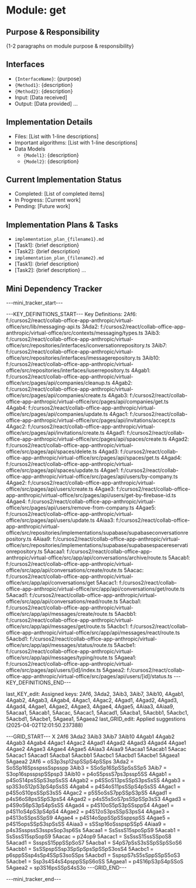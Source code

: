 # Module: get

## Purpose & Responsibility
{1-2 paragraphs on module purpose & responsibility}

## Interfaces
* `{InterfaceName}`: {purpose}
* `{Method1}`: {description}
* `{Method2}`: {description}
* Input: [Data received]
* Output: [Data provided]
...

## Implementation Details
* Files: [List with 1-line descriptions]
* Important algorithms: [List with 1-line descriptions]
* Data Models
    * `{Model1}`: {description}
    * `{Model2}`: {description}

## Current Implementation Status
* Completed: [List of completed items]
* In Progress: [Current work]
* Pending: [Future work]

## Implementation Plans & Tasks
* `implementation_plan_{filename1}.md`
* [Task1]: {brief description}
* [Task2]: {brief description}
* `implementation_plan_{filename2}.md`
* [Task1]: {brief description}
* [Task2]: {brief description} 
...

## Mini Dependency Tracker
---mini_tracker_start---

---KEY_DEFINITIONS_START---
Key Definitions:
2Af6: f:/cursos2/react/collab-office-app-anthropic/virtual-office/src/lib/messaging-api.ts
3Ada2: f:/cursos2/react/collab-office-app-anthropic/virtual-office/src/contexts/messaging/types.ts
3Aib3: f:/cursos2/react/collab-office-app-anthropic/virtual-office/src/repositories/interfaces/iconversationrepository.ts
3Aib7: f:/cursos2/react/collab-office-app-anthropic/virtual-office/src/repositories/interfaces/imessagerepository.ts
3Aib10: f:/cursos2/react/collab-office-app-anthropic/virtual-office/src/repositories/interfaces/iuserrepository.ts
4Agab1: f:/cursos2/react/collab-office-app-anthropic/virtual-office/src/pages/api/companies/cleanup.ts
4Agab2: f:/cursos2/react/collab-office-app-anthropic/virtual-office/src/pages/api/companies/create.ts
4Agab3: f:/cursos2/react/collab-office-app-anthropic/virtual-office/src/pages/api/companies/get.ts
4Agab4: f:/cursos2/react/collab-office-app-anthropic/virtual-office/src/pages/api/companies/update.ts
4Agac1: f:/cursos2/react/collab-office-app-anthropic/virtual-office/src/pages/api/invitations/accept.ts
4Agac2: f:/cursos2/react/collab-office-app-anthropic/virtual-office/src/pages/api/invitations/create.ts
4Agad1: f:/cursos2/react/collab-office-app-anthropic/virtual-office/src/pages/api/spaces/create.ts
4Agad2: f:/cursos2/react/collab-office-app-anthropic/virtual-office/src/pages/api/spaces/delete.ts
4Agad3: f:/cursos2/react/collab-office-app-anthropic/virtual-office/src/pages/api/spaces/get.ts
4Agad4: f:/cursos2/react/collab-office-app-anthropic/virtual-office/src/pages/api/spaces/update.ts
4Agae1: f:/cursos2/react/collab-office-app-anthropic/virtual-office/src/pages/api/users/by-company.ts
4Agae2: f:/cursos2/react/collab-office-app-anthropic/virtual-office/src/pages/api/users/create.ts
4Agae3: f:/cursos2/react/collab-office-app-anthropic/virtual-office/src/pages/api/users/get-by-firebase-id.ts
4Agae4: f:/cursos2/react/collab-office-app-anthropic/virtual-office/src/pages/api/users/remove-from-company.ts
4Agae5: f:/cursos2/react/collab-office-app-anthropic/virtual-office/src/pages/api/users/update.ts
4Aiaa3: f:/cursos2/react/collab-office-app-anthropic/virtual-office/src/repositories/implementations/supabase/supabaseconversationrepository.ts
4Aiaa9: f:/cursos2/react/collab-office-app-anthropic/virtual-office/src/repositories/implementations/supabase/supabasespacereservationrepository.ts
5Aacaa1: f:/cursos2/react/collab-office-app-anthropic/virtual-office/src/app/api/conversations/archive/route.ts
5Aacab1: f:/cursos2/react/collab-office-app-anthropic/virtual-office/src/app/api/conversations/create/route.ts
5Aacac: f:/cursos2/react/collab-office-app-anthropic/virtual-office/src/app/api/conversations/get
5Aacac1: f:/cursos2/react/collab-office-app-anthropic/virtual-office/src/app/api/conversations/get/route.ts
5Aacad1: f:/cursos2/react/collab-office-app-anthropic/virtual-office/src/app/api/conversations/read/route.ts
5Aacba1: f:/cursos2/react/collab-office-app-anthropic/virtual-office/src/app/api/messages/create/route.ts
5Aacbb1: f:/cursos2/react/collab-office-app-anthropic/virtual-office/src/app/api/messages/get/route.ts
5Aacbc1: f:/cursos2/react/collab-office-app-anthropic/virtual-office/src/app/api/messages/react/route.ts
5Aacbd1: f:/cursos2/react/collab-office-app-anthropic/virtual-office/src/app/api/messages/status/route.ts
5Aacbe1: f:/cursos2/react/collab-office-app-anthropic/virtual-office/src/app/api/messages/typing/route.ts
5Agaea1: f:/cursos2/react/collab-office-app-anthropic/virtual-office/src/pages/api/users/[id]/index.ts
5Agaea2: f:/cursos2/react/collab-office-app-anthropic/virtual-office/src/pages/api/users/[id]/status.ts
---KEY_DEFINITIONS_END---

last_KEY_edit: Assigned keys: 2Af6, 3Ada2, 3Aib3, 3Aib7, 3Aib10, 4Agab1, 4Agab2, 4Agab3, 4Agab4, 4Agac1, 4Agac2, 4Agad1, 4Agad2, 4Agad3, 4Agad4, 4Agae1, 4Agae2, 4Agae3, 4Agae4, 4Agae5, 4Aiaa3, 4Aiaa9, 5Aacaa1, 5Aacab1, 5Aacac, 5Aacac1, 5Aacad1, 5Aacba1, 5Aacbb1, 5Aacbc1, 5Aacbd1, 5Aacbe1, 5Agaea1, 5Agaea2
last_GRID_edit: Applied suggestions (2025-04-02T12:01:50.237388)

---GRID_START---
X 2Af6 3Ada2 3Aib3 3Aib7 3Aib10 4Agab1 4Agab2 4Agab3 4Agab4 4Agac1 4Agac2 4Agad1 4Agad2 4Agad3 4Agad4 4Agae1 4Agae2 4Agae3 4Agae4 4Agae5 4Aiaa3 4Aiaa9 5Aacaa1 5Aacab1 5Aacac 5Aacac1 5Aacad1 5Aacba1 5Aacbb1 5Aacbc1 5Aacbd1 5Aacbe1 5Agaea1 5Agaea2
2Af6 = oS3p3sp12spSSpS4pSSps
3Ada2 = SoSSp16SpsspssSspsspp
3Aib3 = SSoSp16SpSSpSsSSp5
3Aib7 = S3op16spsspspSSpsp3
3Aib10 = p4oS5pssS7ps3pssp5SS
4Agab1 = p4SoS14psSSpS3spSsSS
4Agab2 = p4SSoS13psSSpS3psSsSS
4Agab3 = sp3S3oS12pS3pS4pSsSS
4Agab4 = p4S4oS11psSSpS4pSsSS
4Agac1 = p4S5oS10psSSpS3sS5
4Agac2 = p5S5oSsS7ppSSpS3pS5
4Agad1 = p4sS6oS8psSSpS3psS4
4Agad2 = p4sS5sSoS7psSSpSSp3sS3
4Agad3 = p4S9oS6pS3pS4pSsSS
4Agad4 = p4S10oS5pS3pSSsppS4
4Agae1 = p4S11oS4pS3pS4pS4
4Agae2 = p4S12oS3psSSpS3psS4
4Agae3 = p4S13oSSpsSSpS9
4Agae4 = p4S14oSppSSpSSsppspSS
4Agae5 = p4S15opsSSpS3spSsSS
4Aiaa3 = sSSsp16oSsspspSSp5
4Aiaa9 = p4s3SsspssS3sspsSop3sp6Ss
5Aacaa1 = SsSssS15spoSpS9
5Aacab1 = SsSssS15spSopS9
5Aacac = p24op9
5Aacac1 = SsSssS15ssSSpoS8
5Aacad1 = SsspsS15ppSSpSoS7
5Aacba1 = S4pS7pSsS3sSSpSSpSSoS6
5Aacbb1 = SsSSpspSSsp3SpSpSpsSpSSpS3osS4
5Aacbc1 = p6sppSSsp4sSp4SSpS3soSSps
5Aacbd1 = SspspS7sS5sSppSSpS5oS3
5Aacbe1 = Ssp3s4S4sS4psppSSpS6oSS
5Agaea1 = p4S16pS3pS4pSSoS
5Agaea2 = sp3S16psSSpS4sS3o
---GRID_END---

---mini_tracker_end---
